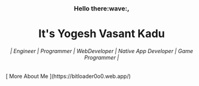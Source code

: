 <link href=https://cdnjs.cloudflare.com/ajax/libs/bootstrap/5.0.2/css/bootstrap.min.css />
<div>
  <h3 align="center">Hello there:wave:,</h6>
  <h1 align="center">It's Yogesh Vasant Kadu</h6>
  <h6 align="center">| Engineer | Programmer | WebDeveloper | Native App Developer | Game Programmer |</h6>
  [ More About Me ](https://bitloader0o0.web.app/)
</div>
